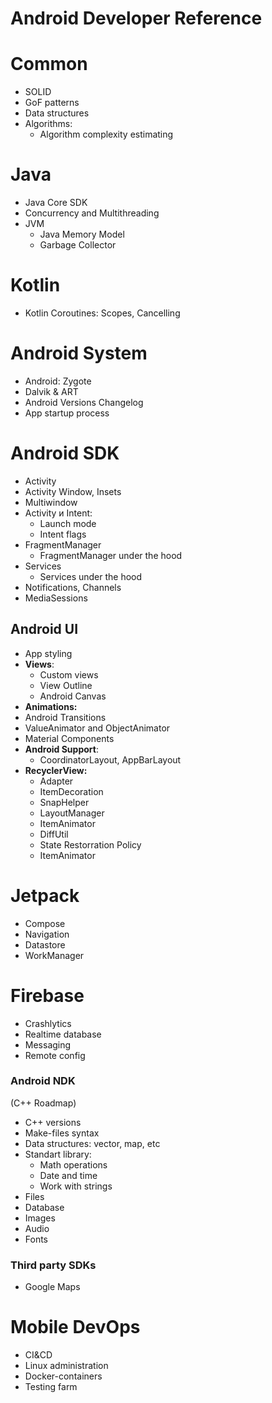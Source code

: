 # Android Developer Reference

# Common
- SOLID
- GoF patterns
- Data structures
- Algorithms:
  - Algorithm complexity estimating

# Java
- Java Core SDK
- Concurrency and Multithreading
- JVM
  - Java Memory Model
  - Garbage Collector

# Kotlin
- Kotlin Coroutines: Scopes, Cancelling

# Android System

- Android: Zygote
- Dalvik & ART
- Android Versions Changelog
- App startup process

# Android SDK
- Activity
 - Activity Window, Insets
 - Multiwindow 
- Activity и Intent:
  - Launch mode
  - Intent flags
- FragmentManager
  - FragmentManager under the hood
- Services
  - Services under the hood
- Notifications, Channels
- MediaSessions

## Android UI
- App styling
- **Views**:
  - Custom views
  - View Outline
  - Android Canvas
- **Animations:**
 - Android Transitions
  - ValueAnimator and ObjectAnimator
- Material Components
- **Android Support**:
  - CoordinatorLayout, AppBarLayout
- **RecyclerView:**
  - Adapter
  - ItemDecoration
  - SnapHelper
  - LayoutManager
  - ItemAnimator
  - DiffUtil
  - State Restorration Policy
  - ItemAnimator

#  Jetpack
- Compose
- Navigation
- Datastore
- WorkManager

#  Firebase
- Crashlytics
- Realtime database
- Messaging
- Remote config

### Android NDK
(С++ Roadmap)

- C++ versions
- Make-files syntax
- Data structures: vector, map, etc
- Standart library:
  - Math operations
  - Date and time
  - Work with strings
- Files
- Database
- Images
- Audio
- Fonts


### Third party SDKs
- Google Maps

# Mobile DevOps
- CI&CD
- Linux administration
- Docker-containers
- Testing farm
